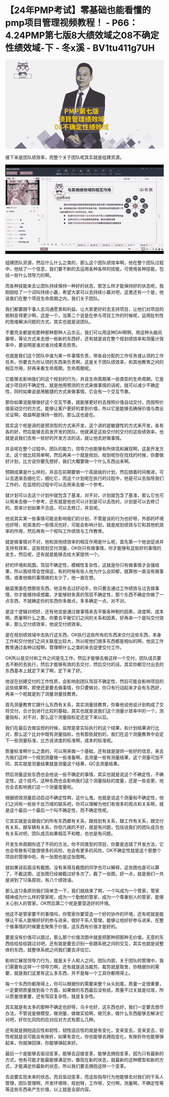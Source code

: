 # 【24年PMP考试】零基础也能看懂的pmp项目管理视频教程！ - P66：4.24PMP第七版8大绩效域之08不确定性绩效域-下 - 冬x溪 - BV1tu411g7UH

![](img/8e62389f86a7632864ae130b9dac0ffc_0.png)

接下来是团队绩效率，而整个关于团队呢其实就是组建资源。

![](img/8e62389f86a7632864ae130b9dac0ffc_2.png)

组建团队资源，然后什么什么之类的，那么这个团队绩效率啊，他在整个团队过程中，他给了一个信息，我们要不断的去运用各种各样的技能，可使用各种技能，包括一些什么领导力的啊。

而各种技能来去让团队持续保持一种好的状态，那怎么样才能保持好的状态呢，我刚刚给了一个词叫持续小赢，希望大家可以去持续小赢对吧，这里还有一个是，他说我们在整个项目生命周期之内，我们关于团队。

我们都要跟干事人去沟通愿景和利益，让大家更好的去支持项目，让他们对项目的抵制变得更少啊，这是一个，当第二个说是在参与项目工作的时候呢，运用批判性的思维解决问题的方式，其实也就是说团队。

不要完全都是呃那种那种那种人云亦云，我们可以用这种DAI啊啊，用这种头脑风暴呀，等论方式来去想一些新的东西好，还有就是说在整个规划绩效率和测量计效率中，要说明是谁对谁对成果去担责。

也就是我们这个团队中谁为某一件事情负责，带各自分配的工作任务或认领的工作任务，你要去为你认领的东西来负责啊，这是关于团队绩效率，和其他教育之间的相互作用，好再来看生命周期，生命周期呢。

它能够去影响我们的这个规划的行为，并且生命周期某一些类型的生命周期，它是减少项目的不确定性，就是他用预测的方式来做事情的话呢，就可以减少不确定性，同时如果说是用敏捷的方式来做事情，它会有一个交互节奏。

那你如果说能够做好这个交互节奏，就能够更好的去按照价值自动交付，而按照价值驱动交付的方式，能够让客户更好的拿到价值，所以它是能够去确保价值与商业论证啊，收益啊是保持一致的，那么这也是在。

其实这个呢是讲的是预测型的方式来开发，这个讲的是敏捷性的方式来开发，各有各的好，然后能够去启发开发的团队，他就满足这些交付的交付的这些绩效率，也就是说我们去有一些好的开发方法的话，就让他去好做事情。

并且呢在整个过程中，团队的能力，领导力也能够有所体现和展现啊，这是开发方法，这个就比较简单啊，然后再来一个就是规划，规划呢你在找找的时候，你要做好计划，比方说你要先想好，我们大概要做一个什么东西出来啊。

预期成果是什么样的，并且在前期要做一个高层级的计划，然后随着时间推进，可以去逐渐去细化它，细化它，而这个计划呢在执行的过程中，他是可以去指导我们工作的，在监控的过程中可以去用来去做一个参考。

就计划可以去这个计划中就包含了基准，对不对，计划就包含了基准，那么它也可以用来去做一个参考，还有就是他也可以计划是可以去改的，计划是可以去修订的，原来计划如果不合适，可以去修订，并且呢。

他说其实某一些事情可能会影响我们的计划，不管是谈的行为也好呀，外部的环境也好呀，呃突发的一些情况也好，可能会影响计划，就是规划绩效与它和其他机效率的作用，然后再有一个呢叫工作绩效与工作教育。

就是做事情对不对，他和其他绩效率的相互作用是什么呢，首先第一个他说促进并支持有效率，这些规划交付测量，OK你只有做事情，你才能够有这些好的事情的发生，然后呢，还有就是能够去给大家提供一个。

好的环境和氛围，驾驭不确定性，模糊性复杂性，这就是你只有做事情才会强结果，所以我经常会觉得这，有的时候有些人他为什么会抑郁，就算他一直没有做事情，或者他做的事情做的太少了，他一直在想。

脑袋里面在想那些东西，他没有去过好动手，你只要去通过工作绩效与过去做事情，你才能够持续想赢，才能够财务真的驾驭不确定性，那个东西不确定你做了一点东西，不就确定你的东西你多做点，多多确定一点，对不对。

是这个逻辑对吧好，还有他说是通过做事情来去平衡各种制约因素，进度啊，成本啊，质量啊什么之类，你要去平衡它们之间的关系和因素，好再来一个是叫交付效率，那么交付绩效率，他说交付绩效率。

是在规划绩效域中去执行这东西，OK执行这些所有的东西来交付这些东西，本身工作和交付他们之间关联度比较大，所以呢他们很多东西都是相似的啊，他说工作教育通过各种过程啊，管理啊什么之类的来去促使交付工作。

OK所以是交付和工作之间是先工作，然后才能够去做这样一个交付，团队成员要去不断的去执行，然后才能够有效的去交付，然后交付的话，其实你都交付出去的东西基本上就定下来了啊，定下来了好。

他说在创建交付的工作性质，会影响到团队驾驭不确定性，然后可能会影响项目的这些结果啊，即使还是要去做事情，你只要做对，你只有行动起来才会有东西好，再来一个呢就是到了测量测量技教育。

首先测量教育它跟什么东西有关系，其实测量技教育，你看他说他说计划构成了交将交付，合计划进行比较的基础，其实也就是说我们这个测量计效率中的一个，测量指标，对不对，那么这个测量指标定还定下来以后。

我们在最后去做监控的时候，监控是拿实际执行的这个结果，和计划结果进行比对，那么这个比对中既有测量指标，也有那些就别的，我们在这个测量教育中会定下一些测量标准，比方说进度的标准啊，成本的标准呢。

质量标准啊什么之类的，可以用来做一个基础，还有就是提供一些好的信息，来去为我们这样一个规划测量做一些准备啊，去测量一些有测量结果，这个测量可加不同，其实就是测量结果就是测量这个结果，QC去测量结果。

然后测量这些东西也会他说一些不确定的事情，其实也就是说这个不确定性，不确定性，这个技巧，这种东西也会影响我们这个测量指标的度量，还是一些变更，他也会去影响我们这一个测量度量呃。

根据绩效测量启动启动不确定性啊，这什么鬼，也就是说这个测量和不确定性，他们之间有一些些千丝万缕的联系吧，你可以理解为他们有很多的观点和关系啊，就是这个最后一个最后一个叫不确定性，而不确定性呢。

它其实就是会跟我们的所有东西都有关系，跟规划有关系，跟工作有关系，跟交付有关系，跟车辆有关系，你但凡做的不好，就是有问题，包括说我们的团队成员也有关系对吧，团队成员如果相互不和睦，也也是有问题。

开发生命周期你选了不同的方法，你不同类型的项目，你要是选错了开发方法，它也会导致有可能很很多的风险，也会有更多的风险，OK不确定性就是这个那整个项目的管理中呃，有一张图也是这张图啊。

就如果说前面没有截图，没有来得及截图的同学也可以解释，这张图也是可以算了，不截这图，这张图已经被截过好多次了，截了一张图，好一点，就是我们一共是讲到了12条原则，有八个绩效语。

那么这12条原则我们简单念一下，我们就结束了啊，一个叫成为一个管家，管家精神成为什么样的管家呢，成为一个勤勉的管家，成为一个尊重别人的管家，能够关心别人的管家，OK然后第二个呢是要营造好的环境。

他这不是管家要干的事情吗，你管家你要营造一个好的协作的环境，还有呢就是能够让干系人能够好好的参与进来，做好干系人管理，能够让他好好参与进来，在整个做事情的时候要去聚焦于价值，这东西有价值才是好的。

要是没有价值可以跳过，那么那个价值流图中就是把那种把那种无价值，无意的东西给给给给跳过对吧，还有就是要去识别一些跟系统之间的交互，其实也就是说整体的东西，就整体系统之间我们要去评估它。

影响它展现领导力行为，就是关于人和人之间，团队内部，关于团队的管理中，我们需要有这样一个领导力啊，还有就是适当裁剪，裁剪就是取舍，你根据你的需要，就是我们这里有这么多东西，并不是每一个工具你都用得上。

每一个东西你都用得上，你可以根据你的需要来整个从头到尾，质量一定很重要，一定要把质量放到各个方面，如果做的东西最后没有纸，质量不过关就是垃圾，所以质量很重要，还有驾驭复杂性，就是复杂性。

其实就是有太多的那种不确定也好呀，乌卡也好，这东西也好，我们一定要去想尽办法，不管说是做模型，做测量，做做实验啊，做冗余，做什么东西能够去解决它对吧，好优化风险的应对应对方式有那么几种。

还有就是拥抱适应性和韧性，韧性适应性的就是有变化，变来变去，变来变去，韧性呢就是说可能会有挫折，如果有变化，你也能够去拥抱变化，有挫折你也能够弹起来，你就弹回弹，你能够弹起来好。

最后一个是能够去驱动变革，能够去迎接变革，能够去拥抱变革，因为只有最新的方式，他有可能才能最能够满足你，像现在新的状态，就最新的这种模型和新的方式，才能满足你最新的状态，所以我们要去拥抱这样一个变革。

去说要实现未来的状态，而且驱动变革，而这些指导行为他能够去对我们的干系人管理，团队管理啊，开发环境呀，规划呀，工作呀，交付啊，测量啊，不确定性等等这些东西来产生价值，以上就是全部内容。

